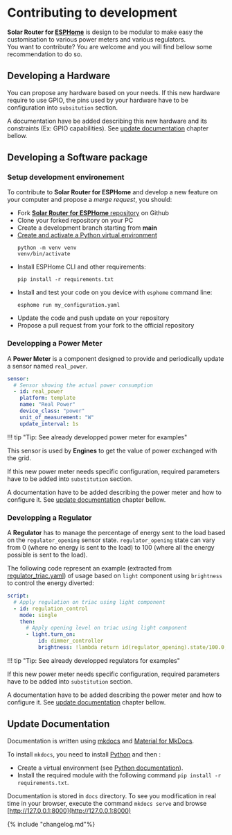 # Contributing to development

**Solar Router for [ESPHome](http://esphome.io)** is design to be modular to make easy the customisation to various power meters and various regulators.  
You want to contribute? You are welcome and you will find bellow some recommendation to do so.

## Developing a **Hardware**

You can propose any hardware based on your needs. If this new hardware require to use GPIO, the pins used by your hardware have to be configuration into `subsitution` section.

A documentation have be added describing this new hardware and its constraints (Ex: GPIO capabilities). See [update documentation](#update-documentation) chapter bellow.

## Developing a **Software package**

### Setup development environement

To contribute to **Solar Router for ESPHome** and develop a new feature on your computer and propose a *merge request*, you should:

- Fork [**Solar Router for ESPHome** repository](https://github.com/XavierBerger/Solar-Router-for-ESPHome) on Github
- Clone your forked repository on your PC
- Create a development branch starting from **main**
- [Create and activate a Python virtual environment](https://docs.python.org/3/library/venv.html) 
    ```shell
    python -m venv venv
    venv/bin/activate
    ```
- Install ESPHome CLI and other requirements:
    ```shell
    pip install -r requirements.txt
    ``` 
- Install and test your code on you device with `esphome` command line: 
    ```shell
    esphome run my_configuration.yaml
    ```
- Update the code and push update on your repository
- Propose a pull request from your fork to the official repository

### Developping a **Power Meter**

A **Power Meter** is a component designed to provide and periodically update a sensor named `real_power`.

```yaml linenums="1"
sensor:
  # Sensor showing the actual power consumption
  - id: real_power
    platform: template
    name: "Real Power"
    device_class: "power"
    unit_of_measurement: "W"
    update_interval: 1s
```

!!! tip "Tip: See already developped power meter for examples"

This sensor is used by **Engines** to get the value of power exchanged with the grid.

If this new power meter needs specific configuration, required parameters have to be added into `substitution` section.

A documentation have to be added describing the power meter and how to configure it. See [update documentation](#update-documentation) chapter bellow.

### Developping a **Regulator**

A **Regulator** has to manage the percentage of energy sent to the load based on the `regulator_opening` sensor state. `regulator_opening` state can vary from 0 (where no energy is sent to the load) to 100 (where all the energy possible is sent to the load).

The following code represent an example (extracted from [regulator_triac.yaml](https://github.com/XavierBerger/Solar-Router-for-ESPHome/blob/main/solar_router/regulator_triac.yaml)) of usage based on `light` component using `brightness` to control the energy diverted:

```yaml linenums="1"
script:
  # Apply regulation on triac using light component
  - id: regulation_control
    mode: single
    then:
      # Apply opening level on triac using light component
      - light.turn_on:
          id: dimmer_controller
          brightness: !lambda return id(regulator_opening).state/100.0;
```

!!! tip "Tip: See already developped regulators for examples"

If this new power meter needs specific configuration, required parameters have to be added into `substitution` section.

A documentation have to be added describing the power meter and how to configure it. See [update documentation](#update-documentation) chapter bellow.

## Update **Documentation**

Documentation is written using [mkdocs](https://www.mkdocs.org/) and [Material for MkDocs](https://squidfunk.github.io/mkdocs-material/).

To install `mkdocs`, you need to install [Python](https://python.org) and then :

- Create a virtual environment (see [Python documentation](https://docs.python.org/3/library/venv.html)).
- Install the required module with the following command `pip install -r requirements.txt`.

Documentation is stored in `docs` directory. To see you modification in real time in your browser, execute the command `mkdocs serve` and browse [http://127.0.0.1:8000](http://127.0.0.1:8000)

{% include "changelog.md"%}
